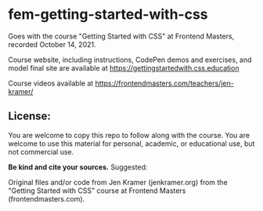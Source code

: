 # fem-getting-started-with-css
Goes with the course "Getting Started with CSS" at Frontend Masters, recorded October 14, 2021.

Course website, including instructions, CodePen demos and exercises, and model final site are available at https://gettingstartedwith.css.education

Course videos available at https://frontendmasters.com/teachers/jen-kramer/

## License: 

You are welcome to copy this repo to follow along with the course. You are welcome to use this material for personal, academic, or educational use, but not commercial use.

**Be kind and cite your sources.** Suggested:

Original files and/or code from Jen Kramer (jenkramer.org) from the "Getting Started with CSS" course at Frontend Masters (frontendmasters.com).
